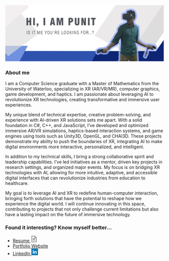 <img src="https://github.com/pkunjam/pkunjam/blob/master/punit.jpg" width="800" />

### About me

I am a Computer Science graduate with a Master of Mathematics from the University of Waterloo, specializing in XR (AR/VR/MR), computer graphics, game development, and haptics. I am passionate about leveraging AI to revolutionize XR technologies, creating transformative and immersive user experiences.

My unique blend of technical expertise, creative problem-solving, and experience with AI-driven XR solutions sets me apart. With a solid foundation in C#, C++, and JavaScript, I’ve developed and optimized immersive AR/VR simulations, haptics-based interaction systems, and game engines using tools such as Unity3D, OpenGL, and CHAI3D. These projects demonstrate my ability to push the boundaries of XR, integrating AI to make digital environments more interactive, personalized, and intelligent.

In addition to my technical skills, I bring a strong collaborative spirit and leadership capabilities. I’ve led initiatives as a mentor, driven key projects in research settings, and organized major events. My focus is on bridging XR technologies with AI, allowing for more intuitive, adaptive, and accessible digital interfaces that can revolutionize industries from education to healthcare.

My goal is to leverage AI and XR to redefine human-computer interaction, bringing forth solutions that have the potential to reshape how we experience the digital world. I will continue innovating in this space, contributing to projects that not only challenge current limitations but also have a lasting impact on the future of immersive technology.

### Found it interesting? Know myself better...

* <a href="https://drive.google.com/file/d/1Qg6lt1iTU_d3K1fpMmtJcjSpfZxKr5nS/view" target="_blank">
  Resume <img width="21px" src="https://github.com/pkunjam/pkunjam.github.io/blob/main/img/document.png" /> 
  </a>
* <a href="https://pkunjam.github.io/" target="_blank">
  Portfolio Website 
  </a>
* <a href="https://www.linkedin.com/in/pkunjam/" target="_blank">
  LinkedIn <img width="21px" src="https://raw.githubusercontent.com/edent/SuperTinyIcons/099dc12b59179d07d534069bc8551718f786d91a/images/svg/linkedin.svg" /> 
  </a> 
